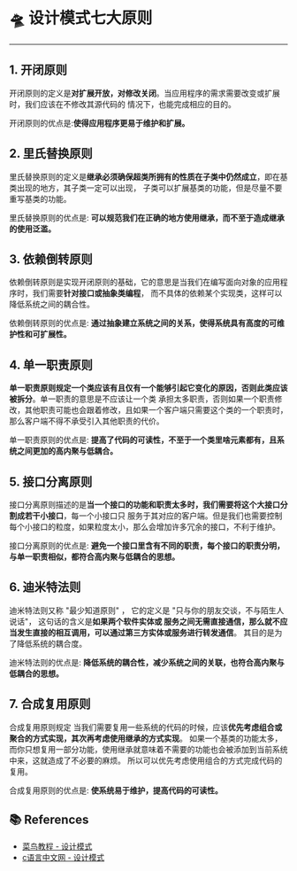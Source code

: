 # 🛸 设计模式七大原则

---

## 1. 开闭原则

开闭原则的定义是**对扩展开放，对修改关闭**。当应用程序的需求需要改变或扩展时，我们应该在不修改其源代码的 情况下，也能完成相应的目的。

开闭原则的优点是:**使得应用程序更易于维护和扩展。**

## 2. 里氏替换原则

里氏替换原则的定义是**继承必须确保超类所拥有的性质在子类中仍然成立**，即在基类出现的地方，其子类一定可以出现， 子类可以扩展基类的功能，但是尽量不要重写基类的功能。

里氏替换原则的优点是: **可以规范我们在正确的地方使用继承，而不至于造成继承的使用泛滥。**

## 3. 依赖倒转原则

依赖倒转原则是实现开闭原则的基础，它的意思是当我们在编写面向对象的应用程序时，我们需要**针对接口或抽象类编程**， 而不具体的依赖某个实现类，这样可以降低系统之间的耦合性。

依赖倒转原则的优点是: **通过抽象建立系统之间的关系，使得系统具有高度的可维护性和可扩展性。**

## 4. 单一职责原则

**单一职责原则规定一个类应该有且仅有一个能够引起它变化的原因，否则此类应该被拆分**。单一职责的意思是不应该让一个类 承担太多职责，否则如果一个职责修改，其他职责可能也会跟着修改，且如果一个客户端只需要这个类的一个职责时， 那么客户端不得不承受引入其他职责的代价。

单一职责原则的优点是: **提高了代码的可读性，不至于一个类里啥元素都有，且系统之间更加的高内聚与低耦合。**

## 5. 接口分离原则

接口分离原则描述的是**当一个接口的功能和职责太多时，我们需要将这个大接口分割成若干小接口**，每一个小接口只 服务于其对应的客户端。但是我们也需要控制每个小接口的粒度，如果粒度太小，那么会增加许多冗余的接口，不利于维护。

接口分离原则的优点是: **避免一个接口里含有不同的职责，每个接口的职责分明，与单一职责相似，都符合高内聚与低耦合的思想。**

## 6. 迪米特法则

迪米特法则又称 "最少知道原则" ， 它的定义是 "只与你的朋友交谈，不与陌生人说话"， 这句话的含义是**如果两个软件实体或 服务之间无需直接通信，那么就不应当发生直接的相互调用，可以通过第三方实体或服务进行转发通信**。 其目的是为了降低系统的耦合度。

迪米特法则的优点是: **降低系统的耦合性，减少系统之间的关联，也符合高内聚与低耦合的思想。**

## 7. 合成复用原则

合成复用原则规定 当我们需要复用一些系统的代码的时候，应该**优先考虑组合或聚合的方式实现，其次再考虑使用继承的方式实现**。 如果一个基类的功能太多，而你只想复用一部分功能，使用继承就意味着不需要的功能也会被添加到当前系统中来，这就造成了不必要的麻烦。 所以可以优先考虑使用组合的方式完成代码的复用。

合成复用原则的优点是: **使系统易于维护，提高代码的可读性。**

## 📚 References

- [菜鸟教程 - 设计模式](https://www.runoob.com/design-pattern/design-pattern-tutorial.html)
- [c语言中文网 - 设计模式](http://c.biancheng.net/view/1317.html)